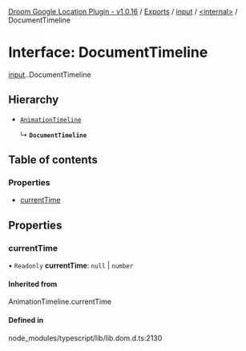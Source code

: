 [Droom Google Location Plugin - v1.0.16](../README.md) / [Exports](../modules.md) / [input](../modules/input.md) / [<internal\>](../modules/input._internal_.md) / DocumentTimeline

# Interface: DocumentTimeline

[input](../modules/input.md).[<internal>](../modules/input._internal_.md).DocumentTimeline

## Hierarchy

- [`AnimationTimeline`](../modules/input._internal_.md#animationtimeline)

  ↳ **`DocumentTimeline`**

## Table of contents

### Properties

- [currentTime](input._internal_.DocumentTimeline.md#currenttime)

## Properties

### currentTime

• `Readonly` **currentTime**: ``null`` \| `number`

#### Inherited from

AnimationTimeline.currentTime

#### Defined in

node_modules/typescript/lib/lib.dom.d.ts:2130
